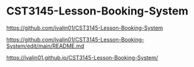 # CST3145-Lesson-Booking-System

https://github.com/ivalin01/CST3145-Lesson-Booking-System

https://github.com/ivalin01/CST3145-Lesson-Booking-System/edit/main/README.md

https://ivalin01.github.io/CST3145-Lesson-Booking-System/